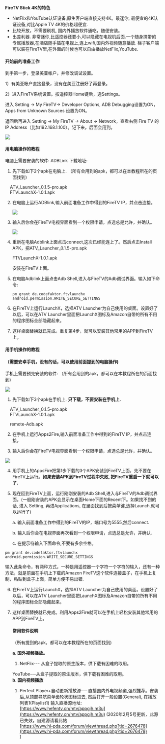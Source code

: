 **FireTV Stick 4K的特色**

- NetFlix和YouTube认证设备,原生客户端直接支持4K。最迷你, 最便宜的4K认证设备,对比Apple TV 4K的价格超便宜.  
- 比较开放，不需要刷机, 国内外播放软件通吃，随便安装。  
- 出差利器. 非常迷你,比遥控器还要小,可以隐藏在电视机后面.一个随身携带的专属播放器,在酒店随手插在电视上,连上wifi,国内外视频随意播放. 梯子客户端可以装在FireTV里,在外面的时候也可以自由播放NetFlix,YouTube.  

#### 开始前的准备工作

到手第一步，登录美亚帐户，并修改调试设置。

1）有美亚帐户直接登录，没有在美亚注册好了再登录。

2）进入FireTV系统设置。按遥控器Home键后，选Settings。

进入 Setting -> My FireTV-> Developer Options, ADB Debugging设置为ON，Apps from Unknown Sources 设置为ON。

返回后再进入 Setting -> My FireTV -> About -> Network，查看右侧 Fire TV 的IP Address（比如192.168.1.100）。记下来，后面会用到。

![](D:\BX02\Desktop\1912091125569b48e6edf12f0b.png)

#### 用电脑操作的教程

电脑上需要安装的软件: ADBLink 下载地址: [](http://www.jocala.com/)

1. 先下载如下2个apk在电脑上. （所有会用到的apk，都可以在本教程所在的页面找到)

    ATV_Launcher_0.1.5-pro.apk   
    FTVLaunchX-1.0.1.apk

2. 在电脑上运行ADBlink,输入前面准备工作中得到的FireTV IP，并点击连接。
   
   ![](D:\BX02\Desktop\TIM截图20200223200310.png)
   
   

3. 输入后你会在FireTV电视界面看到一个权限申请，点选总是允许，并确认。
   
   ![](D:\BX02\Desktop\200205113340977a864d567408.png)

4. 重新在电脑Adblink上面点击connect,这次已经能连上了。然后点击Install APK，把ATV_Launcher_0.1.5-pro.apk
   
    FTVLaunchX-1.0.1.apk
   
   安装在FireTV上面。
   
   

5. 在电脑Adblink上面点击Adb Shell,进入与FireTV的Adb调试界面。输入如下命令:
   
   ```
   pm grant de.codefaktor.ftvlaunchx android.permission.WRITE_SECURE_SETTINGS
   ```

6. 在FireTV上运行LaunchX，选择ATV Launcher为自己使用的桌面。设置好了以后，可以在ATV Launcher里面把LaunchX图标及Amazon自带的所有不用的程序图标全部隐藏起来。

7. 这样桌面替换就已完成。重复第4步，就可以安装其他常用的APP到FireTV上。
   
   

#### 用手机操作的教程

#### （需要安卓手机，没有的话，可以使用前面提到的电脑操作)

手机上需要预先安装的软件: （所有会用到的apk，都可以在本教程所在的页面找到)

![](D:\BX02\Desktop\19120911189f7f6674217b7a60.png)





1. 先下载如下3个apk在手机上. **只下载，不要安装在手机上.**

    ATV_Launcher_0.1.5-pro.apk  
    FTVLaunchX-1.0.1.apk

    remote-Adb.apk

2. 在手机上运行Apps2Fire,输入前面准备工作中得到的FireTV IP，并点击连接。

3. 输入后你会在FireTV电视界面看到一个权限申请，点选总是允许，并确认。

![](D:\BX02\Desktop\200205113340977a864d567408.png)

4. 用手机上的AppsFire把第1步下载的3个APK安装到FireTV上面，先不要在FireTV上运行。**如果安装APK到FireTV过程中失败, 把FireTV重启一下就可以了.**

5. 现在回到FireTV上面，运行刚刚安装的Adb Shell,进入与FireTV的Adb调试界面。(一般刚安装的APK会显示在桌面Home下面的Recent下。如果找不到的话, 进入 Setting, 再进Applications, 在里面找到后按菜单键,选择Launch,就可以运行了)
   
   a. 输入前面准备工作中得到的FireTV的IP，端口号为5555,然后connect.
   
   b. 输入后你会在电视界面再次看到一个权限申请，点选总是允许，并确认.
   
   c. 在提示符输入下面命令,不要有多余空格。

```
pm grant de.codefaktor.ftvlaunchx android.permission.WRITE_SECURE_SETTINGS
```

输入此条命令，有两种方式，一种是用遥控器一个字符一个字符的输入，还有一种方法，就是前面在手机上下载的Amazon FireTV这个软件连接盒子，在手机上复制，粘贴到盒子上面，简单方便不易出错.



6. 在FireTV上运行LaunchX，选择ATV Launcher为自己使用的桌面。设置好了以后，可以在ATV Launcher里面把LaunchX图标及Amazon自带的所有不用的程序图标全部隐藏起来。

7. 这样桌面替换就已完成。利用Apps2Fire就可以在手机上轻松安装其他常用的APP到FireTV上。
   
   
   
   #### 常用软件说明
   
   （所有提到的apk，都可以在本教程所在的页面找到)
   
   **a. 国外视频播放。**  
   
   1) NetFlix--- 从盒子提取的原生版本，供下载有困难的取用。  
   
    YouTube---从盒子提取的原生版本，供下载有困难的取用。  
   **b. 国内视频播放**  
   
   1) Perfect Player+自动更新播放源--- 直播国内外电视频道,强烈推荐。安装后,从顶部导航菜单齿轮状图标进去, 然后打开一般设置(General), 在播放列表1(Playlist1) 输入直播源地址:  
      [https://www.hefentv.cn/mtv/appgjh.m3u](https://www.hefentv.cn/mtv/appgjh.m3u) (2020年2月5号更新，此源已失效，自建源请看此帖  
      [https://www.hi-pda.com/forum/viewthread.php?tid=2676478](https://www.hi-pda.com/forum/viewthread.php?tid=2676478)  
      )
   
   
